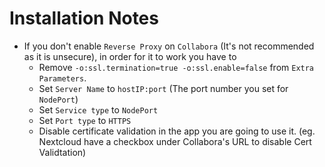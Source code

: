 # Installation Notes

* If you don't enable `Reverse Proxy` on `Collabora` (It's not recommended as it is unsecure), in order for it to work you have to
    * Remove `-o:ssl.termination=true -o:ssl.enable=false` from `Extra Parameters`.
    * Set `Server Name` to `hostIP:port` (The port number you set for `NodePort`)
    * Set `Service type` to `NodePort`
    * Set `Port type` to `HTTPS`
    * Disable certificate validation in the app you are going to use it. (eg. Nextcloud have a checkbox under Collabora's URL to disable Cert Validtation)
